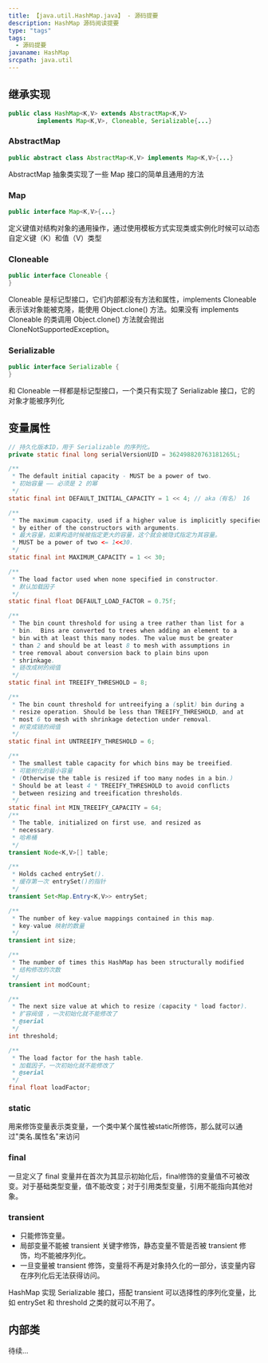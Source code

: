 ```yaml
---
title: 【java.util.HashMap.java】 - 源码提要
description: HashMap 源码阅读提要
type: "tags"
tags:
  - 源码提要
javaname: HashMap
srcpath: java.util
---
```


## 继承实现

```java
public class HashMap<K,V> extends AbstractMap<K,V>
        implements Map<K,V>, Cloneable, Serializable{...}
```

### AbstractMap

```java
public abstract class AbstractMap<K,V> implements Map<K,V>{...}
```

AbstractMap 抽象类实现了一些 Map 接口的简单且通用的方法

### Map

```java
public interface Map<K,V>{...}
```

定义键值对结构对象的通用操作，通过使用模板方式实现类或实例化时候可以动态自定义键（K）和值（V）类型

### Cloneable

```java
public interface Cloneable {
}
```

Cloneable 是标记型接口，它们内部都没有方法和属性，implements Cloneable表示该对象能被克隆，能使用 Object.clone() 方法。如果没有 implements Cloneable 的类调用 Object.clone() 方法就会抛出 CloneNotSupportedException。

### Serializable

```java
public interface Serializable {
}
```

和 Cloneable 一样都是标记型接口，一个类只有实现了 Serializable 接口，它的对象才能被序列化

## 变量属性

```java
// 持久化版本ID，用于 Serializable 的序列化。
private static final long serialVersionUID = 362498820763181265L;

/**
 * The default initial capacity - MUST be a power of two.
 * 初始容量 —— 必须是 2 的幂
 */
static final int DEFAULT_INITIAL_CAPACITY = 1 << 4; // aka（有名） 16

/**
 * The maximum capacity, used if a higher value is implicitly specified
 * by either of the constructors with arguments.
 * 最大容量，如果构造时候被指定更大的容量，这个就会被隐式指定为其容量。
 * MUST be a power of two <= 1<<30.
 */
static final int MAXIMUM_CAPACITY = 1 << 30;

/**
 * The load factor used when none specified in constructor.
 * 默认加载因子
 */
static final float DEFAULT_LOAD_FACTOR = 0.75f;

/**
 * The bin count threshold for using a tree rather than list for a
 * bin.  Bins are converted to trees when adding an element to a
 * bin with at least this many nodes. The value must be greater
 * than 2 and should be at least 8 to mesh with assumptions in
 * tree removal about conversion back to plain bins upon
 * shrinkage.
 * 链改成树的阀值
 */
static final int TREEIFY_THRESHOLD = 8;

/**
 * The bin count threshold for untreeifying a (split) bin during a
 * resize operation. Should be less than TREEIFY_THRESHOLD, and at
 * most 6 to mesh with shrinkage detection under removal.
 * 树变成链的阀值
 */
static final int UNTREEIFY_THRESHOLD = 6;

/**
 * The smallest table capacity for which bins may be treeified.
 * 可能树化的最小容量
 * (Otherwise the table is resized if too many nodes in a bin.)
 * Should be at least 4 * TREEIFY_THRESHOLD to avoid conflicts
 * between resizing and treeification thresholds.
 */
static final int MIN_TREEIFY_CAPACITY = 64;
/**
 * The table, initialized on first use, and resized as
 * necessary.
 * 哈希桶
 */
transient Node<K,V>[] table;

/**
 * Holds cached entrySet().
 * 缓存第一次 entrySet()的指针
 */
transient Set<Map.Entry<K,V>> entrySet;

/**
 * The number of key-value mappings contained in this map.
 * key-value 映射的数量
 */
transient int size;

/**
 * The number of times this HashMap has been structurally modified
 * 结构修改的次数
 */
transient int modCount;

/**
 * The next size value at which to resize (capacity * load factor).
 * 扩容阀值 ，一次初始化就不能修改了
 * @serial
 */
int threshold;

/**
 * The load factor for the hash table.
 * 加载因子，一次初始化就不能修改了
 * @serial
 */
final float loadFactor;
```

### static

用来修饰变量表示类变量，一个类中某个属性被static所修饰，那么就可以通过"类名.属性名"来访问

### final

一旦定义了 final 变量并在首次为其显示初始化后，final修饰的变量值不可被改变。对于基础类型变量，值不能改变；对于引用类型变量，引用不能指向其他对象。

### transient

- 只能修饰变量。
- 局部变量不能被 transient 关键字修饰，静态变量不管是否被 transient 修饰，均不能被序列化。
- 一旦变量被 transient 修饰，变量将不再是对象持久化的一部分，该变量内容在序列化后无法获得访问。

HashMap 实现 Serializable 接口，搭配 transient 可以选择性的序列化变量，比如 entrySet 和 threshold 之类的就可以不用了。

## 内部类

待续...